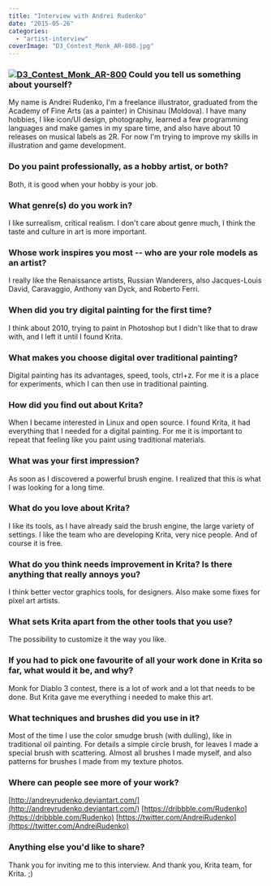 ```yaml
---
title: "Interview with Andrei Rudenko"
date: "2015-05-26"
categories: 
  - "artist-interview"
coverImage: "D3_Contest_Monk_AR-800.jpg"
---
```


### [![D3_Contest_Monk_AR-800](../images/D3_Contest_Monk_AR-800.jpg)](https://krita.org/wp-content/uploads/2015/05/D3_Contest_Monk_AR.jpg) Could you tell us something about yourself?

My name is Andrei Rudenko, I'm a freelance illustrator, graduated from the Academy of Fine Arts (as a painter) in Chisinau (Moldova). I have many hobbies, I like icon/UI design, photography, learned a few programming languages and make games in my spare time, and also have about 10 releases on musical labels as 2R. For now I'm trying to improve my skills in illustration and game development.

### Do you paint professionally, as a hobby artist, or both?

Both, it is good when your hobby is your job.

### What genre(s) do you work in?

I like surrealism, critical realism. I don't care about genre much, I think the taste and culture in art is more important.

### Whose work inspires you most -- who are your role models as an artist?

I really like the Renaissance artists, Russian Wanderers, also Jacques-Louis David, Caravaggio, Anthony van Dyck, and Roberto Ferri.

### When did you try digital painting for the first time?

I think about 2010, trying to paint in Photoshop but I didn't like that to draw with, and I left it until I found Krita.

### What makes you choose digital over traditional painting?

Digital painting has its advantages, speed, tools, ctrl+z. For me it is a place for experiments, which I can then use in traditional painting.­

### How did you find out about Krita?

When I became interested in Linux and open source. I found Krita, it had everything that I needed for a digital painting. For me it is important to repeat that feeling like you paint using traditional materials.

### What was your first impression?

As soon as I discovered a powerful brush engine. I realized that this is what I was looking for a long time.

### What do you love about Krita?

I like its tools, as I have already said the brush engine, the large variety of settings. I like the team who are developing Krita, very nice people. And of course it is free.

### What do you think needs improvement in Krita? Is there anything that really annoys you?

I think better vector graphics tools, for designers. Also make some fixes for pixel art artists.

### What sets Krita apart from the other tools that you use?

The possibility to customize it the way you like.

### If you had to pick one favourite of all your work done in Krita so far, what would it be, and why?

Monk for Diablo 3 contest, there is a lot of work and a lot that needs to be done. But Krita gave me everything i needed to make this art.

### What techniques and brushes did you use in it?

Most of the time I use the color smudge brush (with dulling), like in traditional oil painting. For details a simple circle brush, for leaves I made a special brush with scattering. Almost all brushes I made myself, and also patterns for brushes I made from my texture photos.

### Where can people see more of your work?

[http://andreyrudenko.deviantart.com/](http://andreyrudenko.deviantart.com/) [https://dribbble.com/Rudenko](https://dribbble.com/Rudenko) [https://twitter.com/AndreiRudenko](https://twitter.com/AndreiRudenko)

### Anything else you'd like to share?

Thank you for inviting me to this interview. And thank you, Krita team, for Krita. ;)
